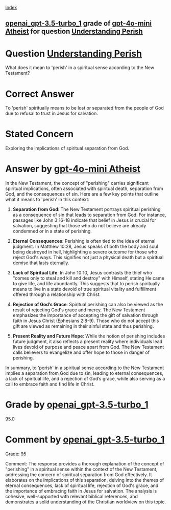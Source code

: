 
[Index](../../../../index.md)
## [openai_gpt-3.5-turbo_1](../../../grading_models/openai_gpt-3.5-turbo_1.md) grade of [gpt-4o-mini Atheist](../../../answering_models/gpt-4o-mini_Atheist.md) for question [Understanding Perish](../../../questions/Understanding_Perish.md)

# Question [Understanding Perish](../../../questions/Understanding_Perish.md)
What does it mean to 'perish' in a spiritual sense according to the New Testament?

# Correct Answer
To 'perish' spiritually means to be lost or separated from the people of God due to refusal to trust in Jesus for salvation.

# Stated Concern
Exploring the implications of spiritual separation from God.

# Answer by [gpt-4o-mini Atheist](../../../answering_models/gpt-4o-mini_Atheist.md)
In the New Testament, the concept of "perishing" carries significant spiritual implications, often associated with spiritual death, separation from God, and the consequences of sin. Here are a few key points that outline what it means to 'perish' in this context:

1. **Separation from God**: The New Testament portrays spiritual perishing as a consequence of sin that leads to separation from God. For instance, passages like John 3:16-18 indicate that belief in Jesus is crucial for salvation, suggesting that those who do not believe are already condemned or in a state of perishing.

2. **Eternal Consequences**: Perishing is often tied to the idea of eternal judgment. In Matthew 10:28, Jesus speaks of both the body and soul being destroyed in hell, highlighting a severe outcome for those who reject God's ways. This signifies not just a physical death but a spiritual demise that lasts eternally.

3. **Lack of Spiritual Life**: In John 10:10, Jesus contrasts the thief who "comes only to steal and kill and destroy" with Himself, stating He came to give life, and life abundantly. This suggests that to perish spiritually means to live in a state devoid of true spiritual vitality and fulfillment offered through a relationship with Christ.

4. **Rejection of God’s Grace**: Spiritual perishing can also be viewed as the result of rejecting God's grace and mercy. The New Testament emphasizes the importance of accepting the gift of salvation through faith in Jesus Christ (Ephesians 2:8-9). Those who do not accept this gift are viewed as remaining in their sinful state and thus perishing.

5. **Present Reality and Future Hope**: While the notion of perishing includes future judgment, it also reflects a present reality where individuals lead lives devoid of purpose and peace apart from God. The New Testament calls believers to evangelize and offer hope to those in danger of perishing.

In summary, to 'perish' in a spiritual sense according to the New Testament implies a separation from God due to sin, leading to eternal consequences, a lack of spiritual life, and a rejection of God’s grace, while also serving as a call to embrace faith and find life in Christ.

# Grade by [openai_gpt-3.5-turbo_1](../../../grading_models/openai_gpt-3.5-turbo_1.md)
95.0

# Comment by [openai_gpt-3.5-turbo_1](../../../grading_models/openai_gpt-3.5-turbo_1.md)
Grade: 95

Comment: The response provides a thorough explanation of the concept of "perishing" in a spiritual sense within the context of the New Testament, addressing the concern of spiritual separation from God effectively. It elaborates on the implications of this separation, delving into the themes of eternal consequences, lack of spiritual life, rejection of God's grace, and the importance of embracing faith in Jesus for salvation. The analysis is cohesive, well-supported with relevant biblical references, and demonstrates a solid understanding of the Christian worldview on this topic.
